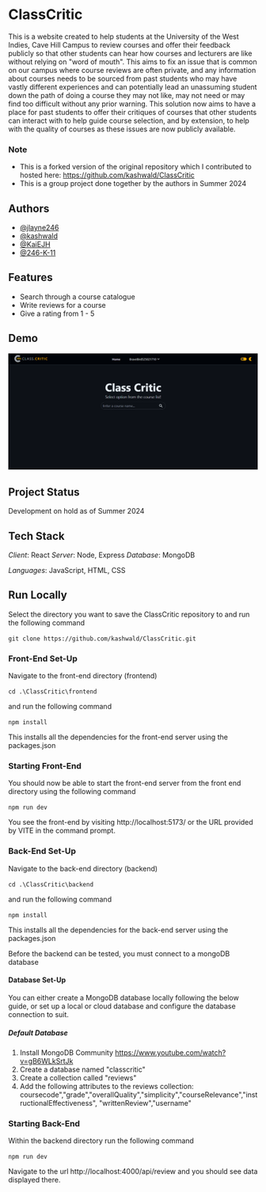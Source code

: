 
# ClassCritic

This is a website created to help students at the University of the West Indies, Cave Hill Campus to review courses and offer their feedback publicly so that other students can hear how courses and lecturers are like without relying on "word of mouth". This aims to fix an issue that is common on our campus where course reviews are often private, and any information about courses needs to be sourced from past students who may have vastly different experiences and can potentially lead an unassuming student down the path of doing a course they may not like, may not need or may find too difficult without any prior warning. This solution now aims to have a place for past students to offer their critiques of courses that other students can interact with to help guide course selection, and by extension, to help with the quality of courses as these issues are now publicly available.

### Note

* This is a forked version of the original repository which I contributed to hosted here: https://github.com/kashwald/ClassCritic
* This is a group project done together by the authors in Summer 2024


## Authors

- [@jlayne246](https://www.github.com/jlayne246)
- [@kashwald](https://github.com/kashwald)
- [@KaiEJH](https://github.com/KaiEJH)
- [@246-K-11](https://github.com/246-K-11)


## Features

- Search through a course catalogue
- Write reviews for a course
- Give a rating from 1 - 5

<!-- ## Screenshots

<!-- [App Screenshot](https://via.placeholder.com/468x300?text=App+Screenshot+Here) -->


## Demo

[![Here's a demo](https://raw.githubusercontent.com/jlayne246/ClassCritic/main/demos/image.png)](https://raw.githubusercontent.com/jlayne246/ClassCritic/main/demos/91e6377b-70f3-453b-a305-721fd5cdf09e.mp4)


## Project Status

Development on hold as of Summer 2024
## Tech Stack

*Client*: React
*Server*: Node, Express
*Database*: MongoDB

*Languages*: JavaScript, HTML, CSS

## Run Locally

Select the directory you want to save the ClassCritic repository to and run the following command

`git clone https://github.com/kashwald/ClassCritic.git`

### Front-End Set-Up
Navigate to the front-end directory (frontend)

`cd .\ClassCritic\frontend`

and run the following command

`npm install`

This installs all the dependencies for the front-end server using the packages.json

### Starting Front-End

You should now be able to start the front-end server from the front end directory using the following command

`npm run dev`

You see the front-end by visiting http://localhost:5173/ or the URL provided by VITE in the command prompt.

### Back-End Set-Up
Navigate to the back-end directory (backend)

`cd .\ClassCritic\backend`

and run the following command

`npm install`

This installs all the dependencies for the back-end server using the packages.json

Before the backend can be tested, you must connect to a mongoDB database

#### Database Set-Up
You can either create a MongoDB database locally following the below guide, or set up a local or cloud database and configure the database connection to suit.

##### Default Database
1.  Install MongoDB Community https://www.youtube.com/watch?v=gB6WLkSrtJk
2.  Create a database named "classcritic"
3.  Create a collection called "reviews"
4.  Add the following attributes to the reviews collection: 
coursecode","grade","overallQuality","simplicity","courseRelevance","instructionalEffectiveness", "writtenReview","username"


### Starting Back-End

Within the backend directory run the following command

`npm run dev`

Navigate to the url http://localhost:4000/api/review and you should see data displayed there.
